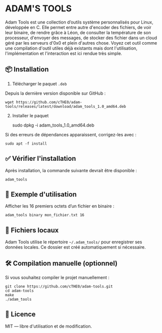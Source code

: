                                                                   
ADAM'S TOOLS
==========================================
Adam Tools est une collection d’outils système personnalisés pour Linux, développée en C. Elle permet entre autre d'encoder des fichiers, de voir leur binaire, de rendre grâce à Léon, de consulter la température de son processeur, d'envoyer des messages, de stocker des fichier dans un cloud géré par les serveurs d'0x0 et plein d'autres chose. Voyez cet outil comme une compilation d'outil utiles déjà existants mais dont l'utilisation, l'implémentation et l'interaction est ici rendue très simple.

📦 Installation
----------------

1. Télécharger le paquet `.deb`

Depuis la dernière version disponible sur GitHub :

    wget https://github.com/cTHE0/adam-tools/releases/latest/download/adam_tools_1.0_amd64.deb

2. Installer le paquet

    sudo dpkg -i adam_tools_1.0_amd64.deb

Si des erreurs de dépendances apparaissent, corrigez-les avec :

    sudo apt -f install


✅ Vérifier l'installation
---------------------------

Après installation, la commande suivante devrait être disponible :

    adam_tools


🔧 Exemple d'utilisation
-------------------------

Afficher les 16 premiers octets d’un fichier en binaire :

    adam_tools binary mon_fichier.txt 16


📁 Fichiers locaux
-------------------

Adam Tools utilise le répertoire `~/.adam_tools/` pour enregistrer ses données locales.
Ce dossier est créé automatiquement si nécessaire.


🛠️ Compilation manuelle (optionnel)
-------------------------------------

Si vous souhaitez compiler le projet manuellement :

    git clone https://github.com/cTHE0/adam-tools.git
    cd adam-tools
    make
    ./adam_tools


📄 Licence
-----------

MIT — libre d'utilisation et de modification.
